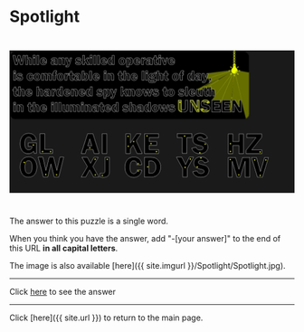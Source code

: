 # Spotlight

<img src="/images/Spotlight/Spotlight.jpg" alt="Spotlight" style="width:100%;height:300px;object-fit:contain;">

The answer to this puzzle is a single word.

When you think you have the answer, add "-[your answer]" to the end of this URL **in all capital letters**.

The image is also available [here]({{ site.imgurl }}/Spotlight/Spotlight.jpg).

-----

Click [here](Spotlight-SNOOP) to see the answer

-----

Click [here]({{ site.url }}) to return to the main page.
